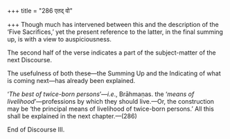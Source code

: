 +++
title = "286 एतद् वो"

+++
Though much has intervened between this and the description of the ‘Five
Sacrifices,’ yet the present reference to the latter, in the final
summing up, is with a view to auspiciousness.

The second half of the verse indicates a part of the subject-matter of
the next Discourse.

The usefulness of both these—the Summing Up and the Indicating of what
is coming next—has already been explained.

‘*The best of twice-born persons*’—*i.e*., Brāhmaṇas. the ‘*means of
livelihood*’—professions by which they should live.—Or, the construction
may be ‘the principal means of livelihood of twice-born persons.’ All
this shall be explained in the next chapter.—(286)



End of Discourse III.
